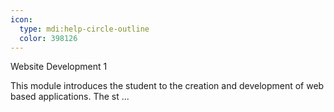 ```yaml
---
icon:
  type: mdi:help-circle-outline
  color: 398126
---
```


Website Development 1

This module introduces the student to the creation and development of web based applications. The st ... 
